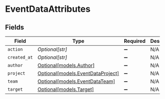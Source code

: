 # EventDataAttributes


## Fields

| Field                                                              | Type                                                               | Required                                                           | Description                                                        |
| ------------------------------------------------------------------ | ------------------------------------------------------------------ | ------------------------------------------------------------------ | ------------------------------------------------------------------ |
| `action`                                                           | *Optional[str]*                                                    | :heavy_minus_sign:                                                 | N/A                                                                |
| `created_at`                                                       | *Optional[str]*                                                    | :heavy_minus_sign:                                                 | N/A                                                                |
| `author`                                                           | [Optional[models.Author]](../models/author.md)                     | :heavy_minus_sign:                                                 | N/A                                                                |
| `project`                                                          | [Optional[models.EventDataProject]](../models/eventdataproject.md) | :heavy_minus_sign:                                                 | N/A                                                                |
| `team`                                                             | [Optional[models.EventDataTeam]](../models/eventdatateam.md)       | :heavy_minus_sign:                                                 | N/A                                                                |
| `target`                                                           | [Optional[models.Target]](../models/target.md)                     | :heavy_minus_sign:                                                 | N/A                                                                |